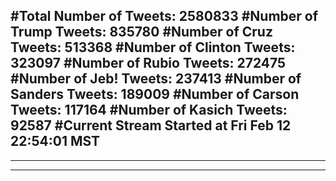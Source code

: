 #Total Number of Tweets: 2580833 
#Number of Trump Tweets: 835780
#Number of Cruz Tweets: 513368
#Number of Clinton Tweets: 323097
#Number of Rubio Tweets: 272475
#Number of Jeb! Tweets: 237413
#Number of Sanders Tweets: 189009
#Number of Carson Tweets: 117164
#Number of Kasich Tweets: 92587
#Current Stream Started at Fri Feb 12 22:54:01 MST
---
---
---
